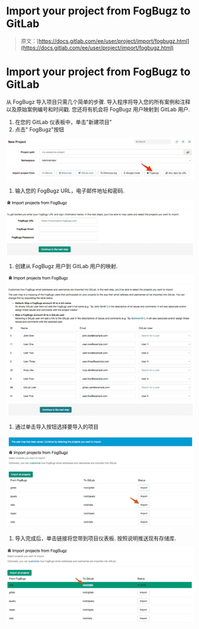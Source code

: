 # Import your project from FogBugz to GitLab

> 原文：[https://docs.gitlab.com/ee/user/project/import/fogbugz.html](https://docs.gitlab.com/ee/user/project/import/fogbugz.html)

# Import your project from FogBugz to GitLab[](#import-your-project-from-fogbugz-to-gitlab "Permalink")

从 FogBugz 导入项目只需几个简单的步骤. 导入程序将导入您的所有案例和注释以及原始案例编号和时间戳. 您还将有机会将 FogBugz 用户映射到 GitLab 用户.

1.  在您的 GitLab 仪表板中，单击"新建项目"
2.  点击" FogBugz"按钮

[![FogBugz](img/191e4984d9e1aa615a86fec2b6d42dcd.png)](img/fogbugz_import_select_fogbogz.png)

1.  输入您的 FogBugz URL，电子邮件地址和密码.

[![Login](img/2b49f82a2ff96781b55685367813e6c9.png)](img/fogbugz_import_login.png)

1.  创建从 FogBugz 用户到 GitLab 用户的映射.

[![User Map](img/e71e8b254fc758ab1a18ac4373e14344.png)](img/fogbugz_import_user_map.png)

1.  通过单击导入按钮选择要导入的项目

[![Import Project](img/d677bbf1d2f77fd7394cddab976e6f67.png)](img/fogbugz_import_select_project.png)

1.  导入完成后，单击链接将您带到项目仪表板. 按照说明推送现有存储库.

[![Finished](img/1b984d904256e7a325a4cc30bcf71ee1.png)](img/fogbugz_import_finished.png)